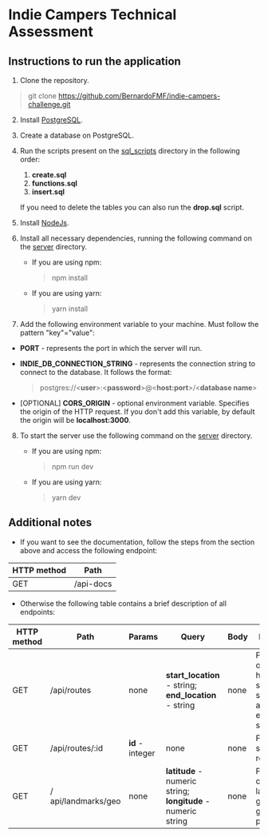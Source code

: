 # Indie Campers Technical Assessment

## Instructions to run the application

1. Clone the repository.

> git clone https://github.com/BernardoFMF/indie-campers-challenge.git

2. Install [PostgreSQL](https://www.postgresql.org/download/).

3. Create a database on PostgreSQL.

4. Run the scripts present on the [sql_scripts](https://github.com/BernardoFMF/indie-campers-challenge/tree/main/docs/sql_scripts) directory in the following order:

    1. **create.sql**
    2. **functions.sql**
    3. **insert.sql**

    If you need to delete the tables you can also run the **drop.sql** script.

5. Install [NodeJs](https://nodejs.org/en/).

6. Install all necessary dependencies, running the following command on the [server](https://github.com/BernardoFMF/indie-campers-challenge/tree/main/server) directory.

    - If you are using npm:
        > npm install
    - If you are using yarn:
        > yarn install

7. Add the following environment variable to your machine. Must follow the pattern "key"="value":

- **PORT** - represents the port in which the server will run.
- **INDIE_DB_CONNECTION_STRING** - represents the connection string to connect to the database. It follows the format:

    > postgres://\<**user**>:\<**password**>@\<**host:port**>/\<**database name**>

- [OPTIONAL] **CORS_ORIGIN** - optional environment variable. Specifies the origin of the HTTP request. If you don't add this variable, by default the origin will be **localhost:3000**.

8. To start the server use the following command on the [server](https://github.com/BernardoFMF/indie-campers-challenge/tree/main/server) directory.

    - If you are using npm:
        > npm run dev
    - If you are using yarn:
        > yarn dev

## Additional notes

- If you want to see the documentation, follow the steps from the section above and access the following endpoint:

HTTP method | Path 
--- | --- 
GET | /api-docs

- Otherwise the following table contains a brief description of all endpoints:

HTTP method | Path | Params | Query | Body | Description
--- | --- | --- | --- | --- | --- 
GET | /api/routes | none | **start_location** - string; **end_location** - string | none | Fetches a list of routes that have the same start_location and end_location sent
GET | /api/routes/:id | **id** - integer | none | none | Fetches a specific route
GET | / api/landmarks/geo | none | **latitude** - numeric string; **longitude** - numeric string | none | Fetches the closest landmark given the geographic point

